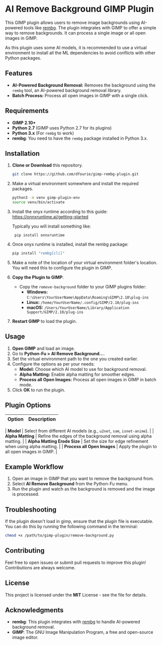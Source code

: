 # AI Remove Background GIMP Plugin

This GIMP plugin allows users to remove image backgrounds using AI-powered tools like [rembg](https://github.com/danielgatis/rembg). The plugin integrates with GIMP to offer a simple way to remove backgrounds. It can process a single image or all open images in GIMP.

As this plugin uses some AI models, it is recommended to use a virtual environment to install all the ML dependencies to avoid conflicts with other Python packages.

## Features

- **AI-Powered Background Removal:** Removes the background using the `rembg` tool, an AI-powered background removal library.
- **Batch Process:** Process all open images in GIMP with a single click.

## Requirements

- **GIMP 2.10+**
- **Python 2.7** (GIMP uses Python 2.7 for its plugins)
- **Python 3.x** (For `rembg` to work)
- **rembg**: You need to have the `rembg` package installed in Python 3.x.

## Installation

1. **Clone or Download** this repository.
   ```bash
   git clone https://github.com/dfourie/gimp-rembg-plugin.git

2. Make a virtual environment somewhere and install the required packages.
   ```bash
   python3 -m venv gimp-plugin-env
   source venv/bin/activate
   ```
3. Install the onyx runtime according to this guide:
   https://onnxruntime.ai/getting-started

   Typically you will install something like:
   ```
    pip install onnxruntime
   ```
4. Once onyx runtime is installed, install the rembg package:
   ```bash
   pip install "rembg[cli]"
   ```
5. Make a note of the location of your virtual environment folder's location. You will need this to configure the plugin in GIMP.




3.  **Copy the Plugin to GIMP**:

    -   Copy the `remove-background` folder to your GIMP plugins folder:
        -   **Windows:** `C:\Users\YourUserName\AppData\Roaming\GIMP\2.10\plug-ins`
        -   **Linux:** `/home/YourUserName/.config/GIMP/2.10/plug-ins`
        -   **macOS:** `/Users/YourUserName/Library/Application Support/GIMP/2.10/plug-ins`
4.  **Restart GIMP** to load the plugin.

Usage
-----

1.  **Open GIMP** and load an image.
2.  Go to **Python-Fu > AI Remove Background...**.
3.  Set the virtual environment path to the one you created earlier.
4.  Configure the options as per your needs:
    -   **Model:** Choose which AI model to use for background removal.
    -   **Alpha Matting:** Enable alpha matting for smoother edges.
    -   **Process all Open Images:** Process all open images in GIMP in batch mode.
5.  Click **OK** to run the plugin.

Plugin Options
--------------

| Option | Description |
| ------ | ----------- |

| **Model** | Select from different AI models (e.g., `u2net`, `sam`, `isnet-anime`). |
| **Alpha Matting** | Refine the edges of the background removal using alpha matting. |
| **Alpha Matting Erode Size** | Set the size for edge refinement when using alpha matting. |
| **Process all Open Images** | Apply the plugin to all open images in GIMP. |

Example Workflow
----------------

1.  Open an image in GIMP that you want to remove the background from.
2.  Select **AI Remove Background** from the Python-Fu menu.
3.  Run the plugin and watch as the background is removed and the image is processed.

Troubleshooting
---------------
If the plugin doesn't load in gimp, ensure that the plugin file is executable. You can do this by running the following command in the terminal:
```bash
chmod +x /path/to/gimp-plugin/remove-background.py
```

Contributing
------------

Feel free to open issues or submit pull requests to improve this plugin! Contributions are always welcome.

License
-------

This project is licensed under the **MIT** License - see the <LICENSE> file for details.

Acknowledgments
---------------

-   **rembg**: This plugin integrates with [rembg](https://github.com/danielgatis/rembg) to handle AI-powered background removal.
-   **GIMP**: The GNU Image Manipulation Program, a free and open-source image editor.
